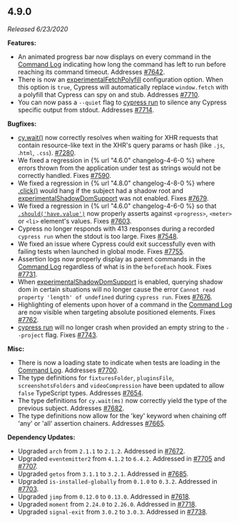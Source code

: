 ## 4.9.0

*Released 6/23/2020*

**Features:**

- An animated progress bar now displays on every command in the [Command Log](/guides/core-concepts/test-runner#Command-Log) indicating how long the command has left to run before reaching its command timeout. Addresses [#7642](https://github.com/cypress-io/cypress/issues/7642).
- There is now an [experimentalFetchPolyfill](/guides/references/experiments) configuration option. When this option is `true`, Cypress will automatically replace `window.fetch` with a polyfill that Cypress can spy on and stub. Addresses [#7710](https://github.com/cypress-io/cypress/issues/7710).
- You can now pass a `--quiet` flag to [cypress run](/guides/guides/command-line#cypress-run) to silence any Cypress specific output from stdout. Addresses [#7714](https://github.com/cypress-io/cypress/issues/7714).

**Bugfixes:**

- [cy.wait()](/api/commands/wait) now correctly resolves when waiting for XHR requests that contain resource-like text in the XHR's query params or hash (like `.js`, .`html`, `.css`). [#7280](https://github.com/cypress-io/cypress/issues/7280).
- We fixed a regression in {% url "4.6.0" changelog-4-6-0 %} where errors thrown from the application under test as strings would not be correctly handled. Fixes [#7590](https://github.com/cypress-io/cypress/issues/7590).
- We fixed a regression in {% url "4.8.0" changelog-4-8-0 %} where [.click()](/api/commands/click) would hang if the subject had a shadow root and [experimentalShadowDomSupport](/guides/references/experiments#Shadow-DOM) was not enabled. Fixes [#7679](https://github.com/cypress-io/cypress/issues/7679).
- We fixed a regression in {% url "4.6.0" changelog-4-6-0 %} so that [`.should('have.value')`](/api/commands/should) now properly asserts against `<progress>`, `<meter>` or `<li>` element's values. Fixes [#7603](https://github.com/cypress-io/cypress/issues/7603).
- Cypress no longer responds with 413 responses during a recorded `cypress run` when the stdout is too large. Fixes [#7548](https://github.com/cypress-io/cypress/issues/7548).
- We fixed an issue where Cypress could exit successfully even with failing tests when launched in global mode. Fixes [#7755](https://github.com/cypress-io/cypress/issues/7755).
- Assertion logs now properly display as parent commands in the [Command Log](/guides/core-concepts/test-runner#Command-Log) regardless of what is in the `beforeEach` hook. Fixes [#7731](https://github.com/cypress-io/cypress/issues/7731).
- When [experimentalShadowDomSupport](/guides/references/experiments#Shadow-DOM) is enabled, querying shadow dom in certain situations will no longer cause the error `Cannot read property 'length' of undefined` during `cypress run`. Fixes [#7676](https://github.com/cypress-io/cypress/issues/7676).
- Highlighting of elements upon hover of a command in the [Command Log](/guides/core-concepts/test-runner#Command-Log) are now visible when targeting absolute positioned elements. Fixes [#7762](https://github.com/cypress-io/cypress/issues/7762).
- [cypress run](/guides/guides/command-line#cypress-run) will no longer crash when provided an empty string to the `--project` flag. Fixes [#7743](https://github.com/cypress-io/cypress/issues/7743).

**Misc:**

- There is now a loading state to indicate when tests are loading in the [Command Log](/guides/core-concepts/test-runner#Command-Log). Addresses [#7700](https://github.com/cypress-io/cypress/issues/7700).
- The type definitions for `fixturesFolder`, `pluginsFile`, `screenshotsFolders` and `videoCompression` have been updated to allow `false` TypeScript types. Addresses [#7654](https://github.com/cypress-io/cypress/issues/7654).
- The type definitions for `cy.wait(ms)` now correctly yield the type of the previous subject. Addresses [#7682](https://github.com/cypress-io/cypress/issues/7682).
- The type definitions now allow for the 'key' keyword when chaining off 'any' or 'all' assertion chainers. Addresses [#7665](https://github.com/cypress-io/cypress/issues/7665).

**Dependency Updates:**

- Upgraded `arch` from `2.1.1` to `2.1.2`. Addressed in [#7672](https://github.com/cypress-io/cypress/pull/7672).
- Upgraded `eventemitter2` from `4.1.2` to `6.4.2`. Addressed in [#7705](https://github.com/cypress-io/cypress/pull/7705) and [#7707](https://github.com/cypress-io/cypress/pull/7707).
- Upgraded `getos` from `3.1.1` to `3.2.1`. Addressed in [#7685](https://github.com/cypress-io/cypress/pull/7685).
- Upgraded `is-installed-globally` from `0.1.0` to `0.3.2`. Addressed in [#7703](https://github.com/cypress-io/cypress/pull/7703).
- Upgraded `jimp` from `0.12.0` to `0.13.0`. Addressed in [#7618](https://github.com/cypress-io/cypress/pull/7618).
- Upgraded `moment` from `2.24.0` to `2.26.0`. Addressed in [#7718](https://github.com/cypress-io/cypress/pull/7718).
- Upgraded `signal-exit` from `3.0.2` to `3.0.3`. Addressed in [#7738](https://github.com/cypress-io/cypress/pull/7738).

